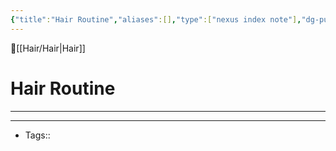 ```yaml
---
{"title":"Hair Routine","aliases":[],"type":["nexus index note"],"dg-publish":true,"dg-pinned":true,"publish":true,"tags":["index-note"],"permalink":"/hair/hair-routine/hair-routine/","pinned":true,"dgPassFrontmatter":true,"created":"2023-09-08T19:29:01.833-07:00","updated":"2023-09-10T14:28:04.085-07:00"}
---
```



🔺[[Hair/Hair\|Hair]]

# Hair Routine
---











---
- Tags:: 








